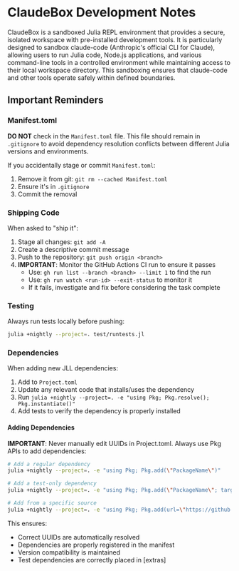 # ClaudeBox Development Notes

ClaudeBox is a sandboxed Julia REPL environment that provides a secure, isolated workspace with pre-installed development tools. It is particularly designed to sandbox claude-code (Anthropic's official CLI for Claude), allowing users to run Julia code, Node.js applications, and various command-line tools in a controlled environment while maintaining access to their local workspace directory. This sandboxing ensures that claude-code and other tools operate safely within defined boundaries.

## Important Reminders

### Manifest.toml
**DO NOT** check in the `Manifest.toml` file. This file should remain in `.gitignore` to avoid dependency resolution conflicts between different Julia versions and environments.

If you accidentally stage or commit `Manifest.toml`:
1. Remove it from git: `git rm --cached Manifest.toml`
2. Ensure it's in `.gitignore`
3. Commit the removal

### Shipping Code
When asked to "ship it":
1. Stage all changes: `git add -A`
2. Create a descriptive commit message
3. Push to the repository: `git push origin <branch>`
4. **IMPORTANT**: Monitor the GitHub Actions CI run to ensure it passes
   - Use: `gh run list --branch <branch> --limit 1` to find the run
   - Use: `gh run watch <run-id> --exit-status` to monitor it
   - If it fails, investigate and fix before considering the task complete

### Testing
Always run tests locally before pushing:
```bash
julia +nightly --project=. test/runtests.jl
```

### Dependencies
When adding new JLL dependencies:
1. Add to `Project.toml`
2. Update any relevant code that installs/uses the dependency
3. Run `julia +nightly --project=. -e "using Pkg; Pkg.resolve(); Pkg.instantiate()"`
4. Add tests to verify the dependency is properly installed

#### Adding Dependencies
**IMPORTANT**: Never manually edit UUIDs in Project.toml. Always use Pkg APIs to add dependencies:

```bash
# Add a regular dependency
julia +nightly --project=. -e "using Pkg; Pkg.add(\"PackageName\")"

# Add a test-only dependency
julia +nightly --project=. -e "using Pkg; Pkg.add(\"PackageName\"; target=:test)"

# Add from a specific source
julia +nightly --project=. -e "using Pkg; Pkg.add(url=\"https://github.com/org/Package.jl\", rev=\"main\")"
```

This ensures:
- Correct UUIDs are automatically resolved
- Dependencies are properly registered in the manifest
- Version compatibility is maintained
- Test dependencies are correctly placed in [extras]